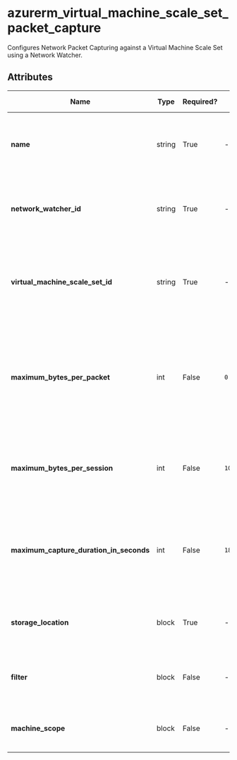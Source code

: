 # azurerm_virtual_machine_scale_set_packet_capture

Configures Network Packet Capturing against a Virtual Machine Scale Set using a Network Watcher.

## Attributes

| Name | Type | Required? | Default  | possible values | Description |
| ---- | ---- | --------- | -------- | ----------- | ----------- |
| **name** | string | True | -  |  -  | The name to use for this Network Packet Capture. Changing this forces a new resource to be created. | 
| **network_watcher_id** | string | True | -  |  -  | The resource ID of the Network Watcher. Changing this forces a new resource to be created. | 
| **virtual_machine_scale_set_id** | string | True | -  |  -  | The resource ID of the Virtual Machine Scale Set to capture packets from. Changing this forces a new resource to be created. | 
| **maximum_bytes_per_packet** | int | False | `0`  |  -  | The number of bytes captured per packet. The remaining bytes are truncated. Defaults to `0` (Entire Packet Captured). Changing this forces a new resource to be created. | 
| **maximum_bytes_per_session** | int | False | `1073741824`  |  -  | Maximum size of the capture in Bytes. Defaults to `1073741824` (1GB). Changing this forces a new resource to be created. | 
| **maximum_capture_duration_in_seconds** | int | False | `18000`  |  -  | The maximum duration of the capture session in seconds. Defaults to `18000` (5 hours). Changing this forces a new resource to be created. | 
| **storage_location** | block | True | -  |  -  | A `storage_location` block. Changing this forces a new resource to be created. | 
| **filter** | block | False | -  |  -  | One or more `filter` blocks. Changing this forces a new resource to be created. | 
| **machine_scope** | block | False | -  |  -  | A `machine_scope` block. Changing this forces a new resource to be created. | 

